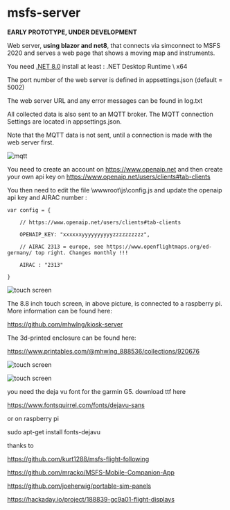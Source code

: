 # msfs-server

**EARLY PROTOTYPE, UNDER DEVELOPMENT**

Web server, **using blazor and net8**, that connects via simconnect to MSFS 2020 and serves a web page that shows a moving map and instruments.

You need [.NET 8.0](https://dotnet.microsoft.com/download/dotnet/8.0)  install at least : .NET Desktop Runtime \ x64

The port number of the web server is defined in appsettings.json (default = 5002)

The web server URL and any error messages can be found in log.txt

All collected data is also sent to an MQTT broker. The MQTT connection Settings are located in appsettings.json.

Note that the MQTT data is not sent, until a connection is made with the web server first.

![mqtt](https://i.imgur.com/UlSnpDn.png)

You need to create an account on https://www.openaip.net and then create your own api key on https://www.openaip.net/users/clients#tab-clients

You then need to edit the file \wwwroot\js\config.js and update the openaip api key and AIRAC number :

```
var config = {

    // https://www.openaip.net/users/clients#tab-clients

    OPENAIP_KEY: "xxxxxxyyyyyyyyyyzzzzzzzzzz",

    // AIRAC 2313 = europe, see https://www.openflightmaps.org/ed-germany/ top right. Changes monthly !!!

    AIRAC : "2313"

}
```

![touch screen](https://i.imgur.com/j7Mvyuk.jpg)

The 8.8 inch touch screen, in above picture, is connected to a raspberry pi.
More information can be found here:

https://github.com/mhwlng/kiosk-server

The 3d-printed enclosure can be found here:

https://www.printables.com/@mhwlng_888536/collections/920676


![touch screen](https://i.imgur.com/4YI13mJ.jpg)


![touch screen](https://i.imgur.com/erLvZY7.jpg)


you need the deja vu font for the garmin G5. download ttf here

https://www.fontsquirrel.com/fonts/dejavu-sans

or on raspberry pi

sudo apt-get install fonts-dejavu




thanks to

https://github.com/kurt1288/msfs-flight-following

https://github.com/mracko/MSFS-Mobile-Companion-App

https://github.com/joeherwig/portable-sim-panels

https://hackaday.io/project/188839-gc9a01-flight-displays

